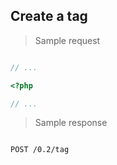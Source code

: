 ## Create a tag

> Sample request

```shell

```

```javascript
// ...
```

```php
<?php

// ...
```

> Sample response

```json

```

`POST /0.2/tag`
